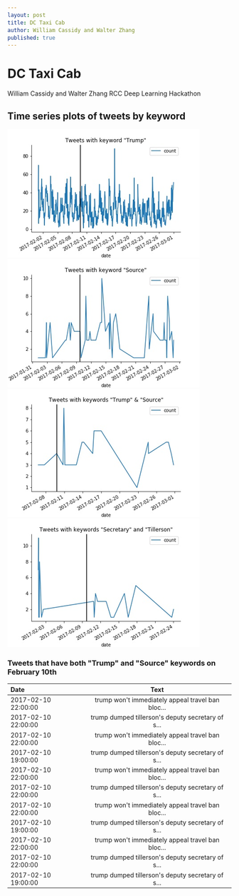 ```yaml
---
layout: post
title: DC Taxi Cab
author: William Cassidy and Walter Zhang
published: true
---
```


# DC Taxi Cab
William Cassidy and Walter Zhang
RCC Deep Learning Hackathon

## Time series plots of tweets by keyword

![Figure 1](https://github.com/wmcass/DCTaxiCab/blob/master/output/figures/trump_tweets.jpg)
![Figure 2](https://github.com/wmcass/DCTaxiCab/blob/master/output/figures/source_tweets.jpg)
![Figure 3](https://github.com/wmcass/DCTaxiCab/blob/master/output/figures/trump_and_source_tweets.jpg)
![Figure 4](https://github.com/wmcass/DCTaxiCab/blob/master/output/figures/secretary_and_tillerson_tweets.jpg)

### Tweets that have both "Trump" and "Source" keywords on February 10th

| Date | Text |
| :--- | :--: |
| 2017-02-10 22:00:00 | trump won't immediately appeal travel ban bloc... |
| 2017-02-10 22:00:00 | trump dumped tillerson's deputy secretary of s... |
| 2017-02-10 22:00:00 | trump won't immediately appeal travel ban bloc... |
| 2017-02-10 19:00:00 | trump dumped tillerson's deputy secretary of s... |
| 2017-02-10 22:00:00 | trump won't immediately appeal travel ban bloc... |
| 2017-02-10 22:00:00 | trump dumped tillerson's deputy secretary of s... |
| 2017-02-10 22:00:00 | trump won't immediately appeal travel ban bloc... |
| 2017-02-10 19:00:00 | trump dumped tillerson's deputy secretary of s... |
| 2017-02-10 22:00:00 | trump won't immediately appeal travel ban bloc... |
| 2017-02-10 22:00:00 | trump dumped tillerson's deputy secretary of s... |
| 2017-02-10 19:00:00 | trump dumped tillerson's deputy secretary of s... |

